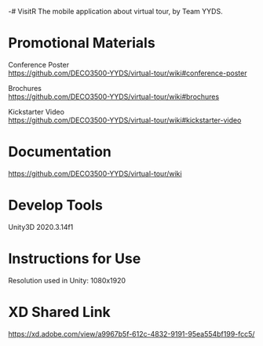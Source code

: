 -# VisitR
The mobile application about virtual tour, by Team YYDS.

# Promotional Materials
Conference Poster  
https://github.com/DECO3500-YYDS/virtual-tour/wiki#conference-poster

Brochures  
https://github.com/DECO3500-YYDS/virtual-tour/wiki#brochures

Kickstarter Video  
https://github.com/DECO3500-YYDS/virtual-tour/wiki#kickstarter-video

# Documentation
https://github.com/DECO3500-YYDS/virtual-tour/wiki

# Develop Tools
Unity3D 2020.3.14f1

# Instructions for Use
Resolution used in Unity: 1080x1920

# XD Shared Link
https://xd.adobe.com/view/a9967b5f-612c-4832-9191-95ea554bf199-fcc5/